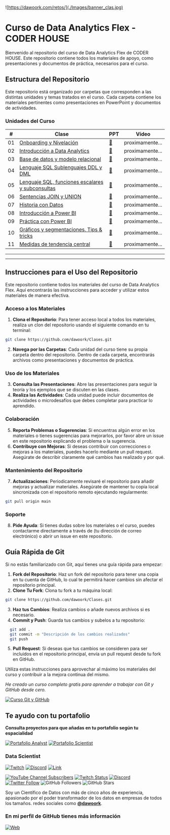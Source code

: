 ![https://dawoork.com/retos/](./Images/banner_clas.jpg)

# Curso de Data Analytics Flex - CODER HOUSE

Bienvenido al repositorio del curso de Data Analytics Flex de CODER HOUSE. Este repositorio contiene todos los materiales de apoyo, como presentaciones y documentos de práctica, necesarios para el curso.

## Estructura del Repositorio
Este repositorio está organizado por carpetas que corresponden a las distintas unidades y temas tratados en el curso. Cada carpeta contiene los materiales pertinentes como presentaciones en PowerPoint y documentos de actividades.

### Unidades del Curso

| # | Clase | PPT | Vídeo | 
|---|-----------|------------|-------|
|01|[Onboarding y Nivelación](https://github.com/dawoork/Clases/tree/main/01.%20Onboarding%20y%20Nivelacion)|[📝](https://docs.google.com/presentation/d/1vVR9EUBs1PH2_s8HQ6IAIv0LXppqXuym/edit?usp=drive_link&ouid=114807045256561798882&rtpof=true&sd=true)|proximamente...|
|02|[Introducción a Data Analytics](https://github.com/dawoork/Clases/tree/main/02.%20Introducci%C3%B3n%20a%20Data%20Analytics)|[📝](https://docs.google.com/presentation/d/1p_jjGJIxEh2FL-yAsrziH_FlmHybcrnC/edit?usp=drive_link&ouid=114807045256561798882&rtpof=true&sd=true)|proximamente...|
|03|[Base de datos y modelo relacional](https://github.com/dawoork/Clases/tree/main/03.%20Base%20de%20datos%20y%20modelo%20relacional)|[📝](https://docs.google.com/presentation/d/19PAXnxiz7ZLgt_1s0y4G7GA0Vw3dT89-/edit?usp=drive_link&ouid=114807045256561798882&rtpof=true&sd=true)|proximamente...|
|04|[Lenguaje SQL Sublenguajes DDL y DML](https://github.com/dawoork/Clases/tree/main/04.%20Lenguaje%20SQL%20Sublenguajes%20DDL%20y%20DML)|[📝](https://docs.google.com/presentation/d/16FnlmxRiRR88p1FciP9vdc6MOZEdb154/edit?usp=drive_link&ouid=114807045256561798882&rtpof=true&sd=true)|proximamente...|
|05|[Lenguaje SQL, funciones escalares y subconsultas](https://github.com/dawoork/Clases/tree/main/05.%20Lenguaje%20SQL%2C%20funciones%20escalares%20y%20subconsultas)|[📝](https://docs.google.com/presentation/d/1W4dhvCvy9ekucJdbU1QIlzsUpfz1yzni/edit?usp=drive_link&ouid=114807045256561798882&rtpof=true&sd=true)|proximamente...|
|06|[Sentencias JOIN y UNION](https://github.com/dawoork/Clases/tree/main/06.%20Lenguaje%20%20SQL%2C%20Sentencias%20JOIN%20y%20UNION)|[📝](https://docs.google.com/presentation/d/1M0XDwBkn6ONKCbzTONet7eND-N3XJr4p/edit?usp=drive_link&ouid=114807045256561798882&rtpof=true&sd=true)|proximamente...|
|07|[Historia con Datos](https://github.com/dawoork/Clases_DA/tree/main/07.%20Historia%20con%20Datos)|[📝](https://docs.google.com/presentation/d/1ZvmOxDrwhztN2bXArqdNAmS1jjq4JJBu/edit?usp=drive_link&ouid=114807045256561798882&rtpof=true&sd=true)|proximamente...|
|08|[Introducción a Power BI](https://github.com/dawoork/Clases/tree/main/08.%20Introducci%C3%B3n%20a%20Power%20BI)|[📝](https://docs.google.com/presentation/d/1mxlsX-7dzNlYUmglxZagYndBQuQZczV5/edit?usp=drive_link&ouid=114807045256561798882&rtpof=true&sd=true)|proximamente...|
|09|[Práctica con Power BI](https://github.com/dawoork/Clases/tree/main/09.%20Pr%C3%A1ctica%20con%20Power%20BI)|[📝](https://docs.google.com/presentation/d/1BfYq2aWrzPgrAGCQfAjgJdi34IWKvOMk/edit?usp=drive_link&ouid=114807045256561798882&rtpof=true&sd=true)|proximamente...|
|10|[Gráficos y segmentaciones. Tips & tricks](https://github.com/dawoork/Clases/tree/main/10.%20Gr%C3%A1ficos%20y%20segmentaciones.%20Tips%20%26%20tricks)|[📝](https://docs.google.com/presentation/d/1jonaWvRUOfWkiVPMlAzK7lzdWgh7xX0f/edit?usp=drive_link&ouid=114807045256561798882&rtpof=true&sd=true)|proximamente...|
|11|[Medidas de tendencia central](https://github.com/dawoork/Clases/tree/main/11.%20Medidas%20de%20tendencia%20central)|[📝](https://docs.google.com/presentation/d/1pQLKg54Lb-oGCyvvgiW7McGVimmq4_KG/edit?usp=drive_link&ouid=114807045256561798882&rtpof=true&sd=true)|proximamente...|

---
---

## Instrucciones para el Uso del Repositorio

Este repositorio contiene todos los materiales del curso de Data Analytics Flex. Aquí encontrarás las instrucciones para acceder y utilizar estos materiales de manera efectiva.

### Acceso a los Materiales

1. **Clona el Repositorio**: Para tener acceso local a todos los materiales, realiza un clon del repositorio usando el siguiente comando en tu terminal:

 ```bash
git clone https://github.com/dawoork/Clases.git
 ```

2. **Navega por las Carpetas**: Cada unidad del curso tiene su propia carpeta dentro del repositorio. Dentro de cada carpeta, encontrarás archivos como presentaciones y documentos de práctica.

### Uso de los Materiales

3. **Consulta las Presentaciones**: Abre las presentaciones para seguir la teoría y los ejemplos que se discuten en las clases.
4. **Realiza las Actividades**: Cada unidad puede incluir documentos de actividades o microdesafíos que debes completar para practicar lo aprendido.

### Colaboración

5. **Reporta Problemas o Sugerencias**: Si encuentras algún error en los materiales o tienes sugerencias para mejorarlos, por favor abre un issue en este repositorio explicando el problema o la sugerencia.
6. **Contribuye con Mejoras**: Si deseas contribuir con correcciones o mejoras a los materiales, puedes hacerlo mediante un pull request. Asegúrate de describir claramente qué cambios has realizado y por qué.

### Mantenimiento del Repositorio

7. **Actualizaciones**: Periodicamente revisaré el repositorio para añadir mejoras y actualizar materiales. Asegúrate de mantener tu copia local sincronizada con el repositorio remoto ejecutando regularmente:

 ```bash
git pull origin main
 ```

### Soporte

8. **Pide Ayuda**: Si tienes dudas sobre los materiales o el curso, puedes contactarme directamente a través de (tu dirección de correo electrónico) o abrir un issue en este repositorio.

## Guía Rápida de Git

Si no estás familiarizado con Git, aquí tienes una guía rápida para empezar:

1. **Fork del Repositorio**: Haz un fork del repositorio para tener una copia en tu cuenta de GitHub, lo cual te permitirá hacer cambios sin afectar el repositorio principal.
2. **Clone Tu Fork**: Clona tu fork a tu máquina local:

 ```bash
git clone https://github.com/dawoork/Clases.git
 ```

3. **Haz tus Cambios**: Realiza cambios o añade nuevos archivos si es necesario.
4. **Commit y Push**: Guarda tus cambios y subelos a tu repositorio:

 ```bash
   git add .
   git commit -m "Descripción de los cambios realizados"
   git push
```

5. **Pull Request**: Si deseas que tus cambios se consideren para ser incluidos en el repositorio principal, envía un pull request desde tu fork en GitHub.

Utiliza estas instrucciones para aprovechar al máximo los materiales del curso y contribuir a la mejora continua del mismo.


*He creado un curso completo gratis para aprender a trabajar con Git y GitHub desde cero.*

[![Curso Git y GitHub](https://img.shields.io/github/stars/dawoork/git-hello?label=Curso%20Git%20GitHub&style=social)](https://github.com/dawoork/git-hello)

## Te ayudo con tu portafolio 

**Consulta proyectos para que añadas en tu portafolio según tu espacialidad** 

[![Portafolio Analyst](https://img.shields.io/github/stars/dawoork/portafolio-analyst?label=Portafolio%20Analyst&style=social)](https://github.com/dawoork/portafolio-analyst) [![Portafolio Scientist](https://img.shields.io/github/stars/dawoork/portafolio-scientist?label=Portafolio%20scientist&style=social)](https://github.com/dawoork/portafolio-scientist) 


### Data Scientist

[![Twitch](https://img.shields.io/badge/Twitch-Retos_en_directo-9146FF?style=for-the-badge&logo=twitch&logoColor=white&labelColor=101010)](https://twitch.tv/dawoork)
[![Discord](https://img.shields.io/badge/Discord-Chat_comunidad-5865F2?style=for-the-badge&logo=discord&logoColor=white&labelColor=101010)](https://dawoork.com/discord)
[![Link](https://img.shields.io/badge/Links_de_interés-dawoork.com-39E09B?style=for-the-badge&logo=Linktree&logoColor=white&labelColor=101010)](https://dawoork.com)

[![YouTube Channel Subscribers](https://img.shields.io/youtube/channel/subscribers/UC7dVf0zms6w51iVWgRHuttQ?style=social)](https://www.youtube.com/@Dawoork?sub_confirmation=1)
[![Twitch Status](https://img.shields.io/twitch/status/dawoork?style=social)](https://twitch.com/dawoork)
[![Discord](https://img.shields.io/discord/1175063228993253456?style=social&label=Discord&logo=discord)](https://dawoork.com/discord)
[![Twitter Follow](https://img.shields.io/twitter/follow/lean_dawoork?style=social)](https://twitter.com/lean_dawoork)
![GitHub Followers](https://img.shields.io/github/followers/dawoork?style=social)
![GitHub Stars](https://img.shields.io/github/stars/dawoork?style=social)

Soy un Científico de Datos con más de cinco años de experiencia, apasionado por el poder transformador de los datos en empresas de todos los tamaños. redes sociales como **[@dawoork](https://dawoork.com)**.

### En mi perfil de GitHub tienes más información

[![Web](https://img.shields.io/badge/GitHub-Dawoork-14a1f0?style=for-the-badge&logo=github&logoColor=white&labelColor=101010)](https://github.com/dawoork)
